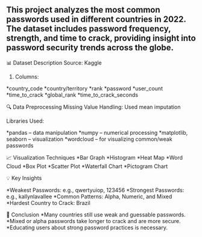 This project analyzes the most common passwords used in different countries in 2022. The dataset includes password frequency, strength, and time to crack, providing insight into password security trends across the globe.
------------------------------------------------------------------------------------------------------------------------------------------------------------------------------
📊 Dataset Description
Source: Kaggle

1) Columns:

  *country_code
  *country/territory
  *rank
  *password
  *user_count
  *time_to_crack
  *global_rank
  *time_to_crack_seconds

🔍 Data Preprocessing
Missing Value Handling: Used mean imputation

Libraries Used:

*pandas – data manipulation
*numpy – numerical processing
*matplotlib, seaborn – visualization
*wordcloud – for visualizing common/weak passwords

📈 Visualization Techniques
*Bar Graph
*Histogram
*Heat Map
*Word Cloud
*Box Plot
*Scatter Plot
*Waterfall Chart
*Pictogram Chart

💡 Key Insights

*Weakest Passwords: e.g., qwertyuiop, 123456
*Strongest Passwords: e.g., kallynlavallee
*Common Patterns: Alpha, Numeric, and Mixed
*Hardest Country to Crack: Brazil

📌 Conclusion
*Many countries still use weak and guessable passwords.
*Mixed or alpha passwords take longer to crack and are more secure.
*Educating users about strong password practices is necessary.
